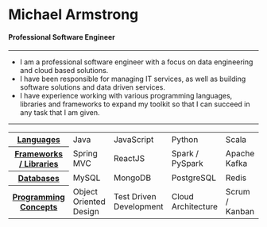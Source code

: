 # Michael Armstrong

#### Professional Software Engineer

---

- I am a professional software engineer with a focus on data engineering and cloud based solutions.
- I have been responsible for managing IT services, as well as building software solutions and data driven services.
- I have experience working with various programming languages, libraries and frameworks to expand my toolkit so that I can succeed in any task that I am given.

---

<table>
    <tr>
        <th><ins>Languages</ins></th>
        <td>Java</td>
        <td>JavaScript</td>
        <td>Python</td>
        <td>Scala</td>
    </tr>
    <tr>
        <th><ins>Frameworks / Libraries</ins></th>
        <td>Spring MVC</td>
        <td>ReactJS</td>
        <td>Spark / PySpark</td>
        <td>Apache Kafka</td>        
    </tr>
    <tr>
        <th><ins>Databases</ins></th>
        <td>MySQL</td>        
        <td>MongoDB</td>
        <td>PostgreSQL</td>
        <td>Redis</td>
    </tr>
    <tr>
        <th><ins>Programming Concepts</ins></th>
        <td>Object Oriented Design</td>
        <td>Test Driven Development</td>
        <td>Cloud Architecture</td>
        <td>Scrum / Kanban</td>
    </tr>
</table>
